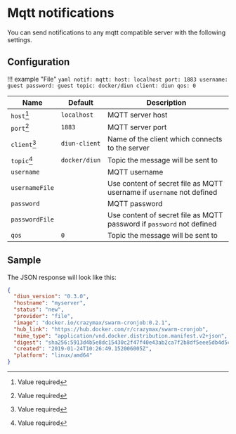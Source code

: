 # Mqtt notifications

You can send notifications to any mqtt compatible server with the following settings.

## Configuration

!!! example "File"
    ```yaml
    notif:
      mqtt:
        host: localhost
        port: 1883
        username: guest
        password: guest
        topic: docker/diun
        client: diun
        qos: 0
    ```

| Name               | Default       | Description   |
|--------------------|---------------|---------------|
| `host`[^1]         | `localhost`   | MQTT server host |
| `port`[^1]         | `1883`        | MQTT server port |
| `client`[^1]       | `diun-client` | Name of the client which connects to the server |
| `topic`[^1]        | `docker/diun` | Topic the message will be sent to |
| `username`         |               | MQTT username |
| `usernameFile`     |               | Use content of secret file as MQTT username if `username` not defined |
| `password`         |               | MQTT password |
| `passwordFile`     |               | Use content of secret file as MQTT password if `password` not defined |
| `qos`              | `0`           | Topic the message will be sent to |

## Sample

The JSON response will look like this:

```json
{
  "diun_version": "0.3.0",
  "hostname": "myserver",
  "status": "new",
  "provider": "file",
  "image": "docker.io/crazymax/swarm-cronjob:0.2.1",
  "hub_link": "https://hub.docker.com/r/crazymax/swarm-cronjob",
  "mime_type": "application/vnd.docker.distribution.manifest.v2+json",
  "digest": "sha256:5913d4b5e8dc15430c2f47f40e43ab2ca7f2b8df5eee5db4d5c42311e08dfb79",
  "created": "2019-01-24T10:26:49.152006005Z",
  "platform": "linux/amd64"
}
```

[^1]: Value required

